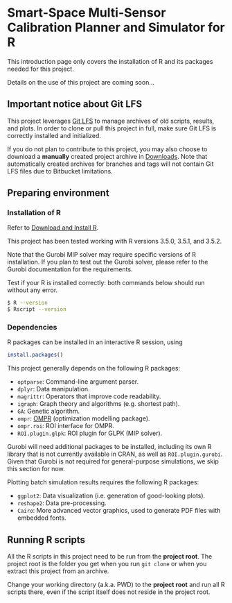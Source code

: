 # Smart-Space Multi-Sensor Calibration Planner and Simulator for R

This introduction page only covers the installation of R and its packages needed for this project.

Details on the use of this project are coming soon...

## Important notice about Git LFS

This project leverages [Git LFS](https://github.com/git-lfs/git-lfs/) to manage archives of old scripts, results, and plots.
In order to clone or pull this project in full, make sure Git LFS is correctly installed and initialized.

If you do not plan to contribute to this project, you may also choose to download a **manually** created project archive in [Downloads](https://bitbucket.org/bfrgbit/r-sc/downloads/).
Note that automatically created archives for branches and tags will not contain Git LFS files due to Bitbucket limitations.

## Preparing environment

### Installation of R

Refer to [Download and Install R](https://cloud.r-project.org/).

This project has been tested working with R versions 3.5.0, 3.5.1, and 3.5.2.

Note that the Gurobi MIP solver may require specific versions of R installation. If you plan to test out the Gurobi solver, please refer to the Gurobi documentation for the requirements.

Test if your R is installed correctly: both commands below should run without any error.

```sh
$ R --version
$ Rscript --version
```

### Dependencies

R packages can be installed in an interactive R session, using
```r
install.packages()
```

This project generally depends on the following R packages:

- `optparse`: Command-line argument parser.
- `dplyr`: Data manipulation.
- `magrittr`: Operators that improve code readability.
- `igraph`: Graph theory and algorithms (e.g. shortest path).
- `GA`: Genetic algorithm.
- `ompr`: [OMPR](https://dirkschumacher.github.io/ompr/index.html) (optimization modelling package).
- `ompr.roi`: ROI interface for OMPR.
- `ROI.plugin.glpk`: ROI plugin for GLPK (MIP solver).

Gurobi will need additional packages to be installed, including its own R library that is not currently available in CRAN, as well as `ROI.plugin.gurobi`. Given that Gurobi is not required for general-purpose simulations, we skip this section for now.

Plotting batch simulation results requires the following R packages:

- `ggplot2`: Data visualization (i.e. generation of good-looking plots).
- `reshape2`: Data pre-processing.
- `Cairo`: More advanced vector graphics, used to generate PDF files with embedded fonts.

## Running R scripts

All the R scripts in this project need to be run from the **project root**.
The project root is the folder you get when you run `git clone` or when you extract this project from an archive.

Change your working directory (a.k.a. PWD) to the **project root** and run all R scripts there, even if the script itself does not reside in the project root.


